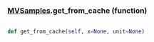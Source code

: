 ### [MVSamples](MVSamples.md).get_from_cache (function)


```py

def get_from_cache(self, x=None, unit=None)

```


